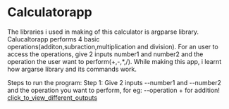 # Calculatorapp
The libraries i used in making of this calculator is argparse library.
Calucaltorapp performs 4 basic operations(additon,subraction,multiplication and division).
For an user to access the operations, give 2 inputs number1 and number2 and the operation the user want to perform(+,-,*,/).
While making this app, i learnt how argarse library and its commands work.

Steps to run the program:
Step 1: Give 2 inputs --number1 and --number2 and the operation you want to perform, for eg: --operation + for addition!
[click_to_view_different_outputs](https://user-images.githubusercontent.com/85679469/152690138-95c6b181-ccea-4e45-beb2-048cfdfe75d1.PNG)




